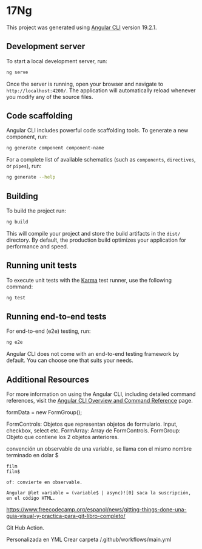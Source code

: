 # 17Ng

This project was generated using [Angular CLI](https://github.com/angular/angular-cli) version 19.2.1.

## Development server

To start a local development server, run:

```bash
ng serve
```

Once the server is running, open your browser and navigate to `http://localhost:4200/`. The application will automatically reload whenever you modify any of the source files.

## Code scaffolding

Angular CLI includes powerful code scaffolding tools. To generate a new component, run:

```bash
ng generate component component-name
```

For a complete list of available schematics (such as `components`, `directives`, or `pipes`), run:

```bash
ng generate --help
```

## Building

To build the project run:

```bash
ng build
```

This will compile your project and store the build artifacts in the `dist/` directory. By default, the production build optimizes your application for performance and speed.

## Running unit tests

To execute unit tests with the [Karma](https://karma-runner.github.io) test runner, use the following command:

```bash
ng test
```

## Running end-to-end tests

For end-to-end (e2e) testing, run:

```bash
ng e2e
```

Angular CLI does not come with an end-to-end testing framework by default. You can choose one that suits your needs.

## Additional Resources

For more information on using the Angular CLI, including detailed command references, visit the [Angular CLI Overview and Command Reference](https://angular.dev/tools/cli) page.

formData = new FormGroup();

FormControls: Objetos que representan objetos de formulario. Input, checkbox, select etc.
FormArray: Array de FormControls.
FormGroup: Objeto que contiene los 2 objetos anteriores.

convención un observable de una variable, se llama con el mismo nombre terminado en dolar $

    film
    film$

    of: convierte en observable.

    Angular @let variable = (variable$ | async)![0] saca la suscripción, en el código HTML.

https://www.freecodecamp.org/espanol/news/gitting-things-done-una-guia-visual-y-practica-para-git-libro-completo/

Git Hub Action.

Personalizada en YML
Crear carpeta /.github/workflows/main.yml
